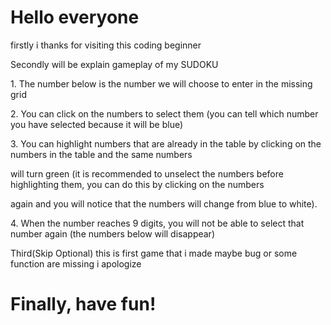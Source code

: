 <h1>Hello everyone</h1>
    </p>firstly i thanks for visiting this coding beginner
    </p>Secondly will be explain gameplay of my SUDOKU
        </p>1. The number below is the number we will choose to enter in the missing grid
        </p>2. You can click on the numbers to select them (you can tell which number you have selected because it will be blue)
        </p>3. You can highlight numbers that are already in the table by clicking on the numbers in the table and the same numbers 
               </p>will turn green (it is recommended to unselect the numbers before highlighting them, you can do this by clicking on the numbers 
               </p>again and you will notice that the numbers will change from blue to white).
        </p>4. When the number reaches 9 digits, you will not be able to select that number again (the numbers below will disappear)
    </p>Third(Skip Optional) this is first game that i made maybe bug or some function are missing i apologize </br>
<h1>Finally, have fun!</h1>

